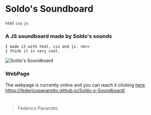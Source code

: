 # Soldo's Soundboard

`html` `css` `js`

### A JS soundboard made by Soldo's sounds

    I made it with html, css and js. <br>
    I think it is very cool.

![Soldo's Soundboard](https://cdn.discordapp.com/attachments/765646227303432232/967962454015479848/unknown.png)

### WebPage
The webpage is currently online and you can reach it clicking [here](https://federicopanarotto.github.io/Soldo-s-Soundboard/). <br>
https://federicopanarotto.github.io/Soldo-s-Soundboard/
#

> Federico Panarotto
